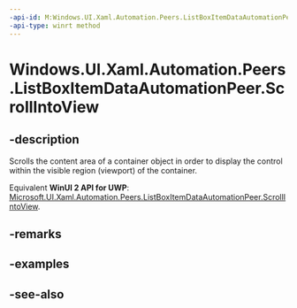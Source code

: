 ```yaml
---
-api-id: M:Windows.UI.Xaml.Automation.Peers.ListBoxItemDataAutomationPeer.ScrollIntoView
-api-type: winrt method
---
```


<!-- Method syntax
public void ScrollIntoView()
-->

# Windows.UI.Xaml.Automation.Peers.ListBoxItemDataAutomationPeer.ScrollIntoView

## -description
Scrolls the content area of a container object in order to display the control within the visible region (viewport) of the container.

Equivalent **WinUI 2 API for UWP**: [Microsoft.UI.Xaml.Automation.Peers.ListBoxItemDataAutomationPeer.ScrollIntoView](/windows/winui/api/microsoft.ui.xaml.automation.peers.listboxitemdataautomationpeer.scrollintoview).

## -remarks

## -examples

## -see-also

